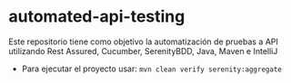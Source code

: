 # automated-api-testing
Este repositorio tiene como objetivo la automatización de pruebas a API utilizando Rest Assured, Cucumber, SerenityBDD, Java, Maven e IntelliJ

* Para ejecutar el proyecto usar: 
```` mvn clean verify serenity:aggregate ````